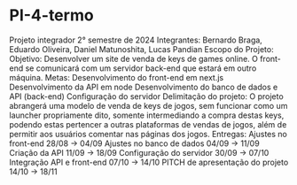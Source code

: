 # PI-4-termo
Projeto integrador 2° semestre de 2024
Integrantes: Bernardo Braga, Eduardo Oliveira, Daniel Matunoshita, Lucas Pandian
Escopo do Projeto:
  Objetivo: Desenvolver um site de venda de keys de games online. O front-end se comunicará com um servidor back-end que estará em outro máquina.
  Metas:
    Desenvolvimento do front-end em next.js
    Desenvolvimento da API em node
    Desenvolvimento do banco de dados e API (back-end)
    Configuração do servidor
  Delimitação do projeto: O projeto abrangerá uma modelo de venda de keys de jogos, sem funcionar como um launcher propriamente dito, somente intermediando a compra destas keys, podendo estas pertencer a outras plataformas de vendas de jogos, além de permitir aos usuários comentar nas páginas dos jogos.
  Entregas:
    Ajustes no front-end 28/08 -> 04/09
    Ajustes no banco de dados 04/09 -> 11/09
    Criação da API 11/09 -> 18/09
    Configuração do servidor 30/09 -> 07/10
    Integração API e front-end 07/10 -> 14/10
    PITCH de apresentação do projeto 14/10 -> 18/11

  
